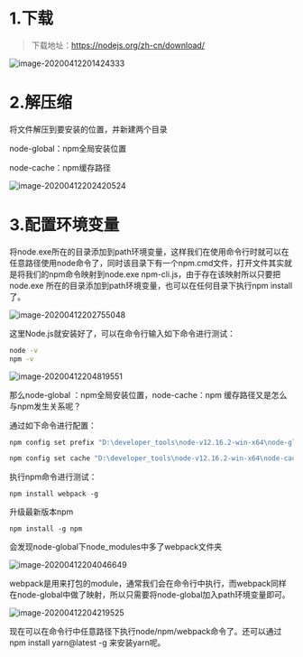 # 1.下载

> 下载地址：https://nodejs.org/zh-cn/download/

![image-20200412201424333](https://cxhello.oss-cn-beijing.aliyuncs.com/image/image-20200412201424333.png)

# 2.解压缩

将文件解压到要安装的位置，并新建两个目录

node-global：npm全局安装位置

node-cache：npm缓存路径

![image-20200412202420524](https://cxhello.oss-cn-beijing.aliyuncs.com/image/image-20200412202420524.png)

# 3.配置环境变量

将node.exe所在的目录添加到path环境变量，这样我们在使用命令行时就可以在任意路径使用node命令了，同时该目录下有一个npm.cmd文件，打开文件其实就是将我们的npm命令映射到node.exe npm-cli.js，由于存在该映射所以只要把node.exe 所在的目录添加到path环境变量，也可以在任何目录下执行npm install了。

![image-20200412202755048](https://cxhello.oss-cn-beijing.aliyuncs.com/image/image-20200412202755048.png)

这里Node.js就安装好了，可以在命令行输入如下命令进行测试：

```bash
node -v
npm -v
```

![image-20200412204819551](https://cxhello.oss-cn-beijing.aliyuncs.com/image/image-20200412204819551.png)

那么node-global ：npm全局安装位置，node-cache：npm 缓存路径又是怎么与npm发生关系呢？

通过如下命令进行配置：

```bash
npm config set prefix "D:\developer_tools\node-v12.16.2-win-x64\node-global"

npm config set cache "D:\developer_tools\node-v12.16.2-win-x64\node-cache"
```

执行npm命令进行测试：

`npm install webpack -g`

升级最新版本npm

`npm install -g npm `

会发现node-global下node_modules中多了webpack文件夹

![image-20200412204046649](https://cxhello.oss-cn-beijing.aliyuncs.com/image/image-20200412204046649.png)

webpack是用来打包的module，通常我们会在命令行中执行，而webpack同样在node-global中做了映射，所以只需要将node-global加入path环境变量即可。

![image-20200412204219525](https://cxhello.oss-cn-beijing.aliyuncs.com/image/image-20200412204219525.png)

现在可以在命令行中任意路径下执行node/npm/webpack命令了。还可以通过npm install yarn@latest -g 来安装yarn呢。